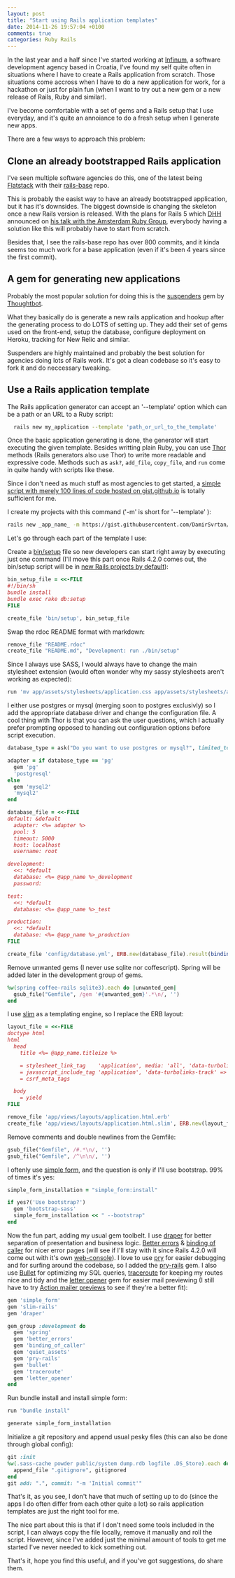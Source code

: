 ```yaml
---
layout: post
title: "Start using Rails application templates"
date: 2014-11-26 19:57:04 +0100
comments: true
categories: Ruby Rails
---
```


In the last year and a half since I've started working at [Infinum](https://infinum.co), a software development agency based in Croatia, I've found my self quite often in situations where I have to create a Rails application from scratch. Those situations come accross when I have to do a new application for work, for a hackathon or just for plain fun (when I want to try out a new gem or a new release of Rails, Ruby and similar).

I've become comfortable with a set of gems and a Rails setup that I use everyday, and it's quite an annoiance to do a fresh setup when I generate new apps.

There are a few ways to approach this problem:


<!--
  1. clone an already bootstrapped Rails application
  2. create a gem for generating new applications
  3. create a Rails application template file -->

## Clone an already bootstrapped Rails application

I've seen multiple software agencies do this, one of the latest being [Flatstack](http://www.flatstack.com/) with their [rails-base](https://github.com/fs/rails-base) repo.

This is probably the easist way to have an already bootstrapped application, but it has it's downsides. The biggest downside is changing the skeleton once a new Rails version is released. With the plans for Rails 5 which [DHH](https://twitter.com/dhh) announced on [his talk with the Amsterdam Ruby Group](https://www.youtube.com/watch?v=oQyL5rQrWu0), everybody having a solution like this will probably have to start from scratch.

Besides that, I see the rails-base repo has over 800 commits, and it kinda seems too much work for a base application (even if it's been 4 years since the first commit).

## A gem for generating new applications

Probably the most popular solution for doing this is the [suspenders](https://github.com/thoughtbot/suspenders) gem by [Thoughtbot](http://thoughtbot.com/).

What they basically do is generate a new rails application and hookup after the generating process to do LOTS of setting up. They add their set of gems used on the front-end, setup the database, configure deployment on Heroku, tracking for New Relic and similar.

Suspenders are highly maintained and probably the best solution for agencies doing lots of Rails work. It's got a clean codebase so it's easy to fork it and do neccessary tweaking.

## Use a Rails application template

The Rails application generator can accept an '--template' option which can be a path or an URL to a Ruby script:

```bash
  rails new my_application --template 'path_or_url_to_the_template'
```

Once the basic application generating is done, the generator will start executing the given template. Besides writting plain Ruby, you can use [Thor](https://github.com/erikhuda/thor/wiki/Getting-Started) methods (Rails generators also use Thor) to write more readable and expressive code. Methods such as `ask?`, `add_file`, `copy_file`, and `run` come in quite handy with scripts like these.

Since i don't need as much stuff as most agencies to get started, a [simple script with merely 100 lines of code hosted on gist.github.io](https://gist.github.com/DamirSvrtan/28a28e50d639b9445bbc) is totally sufficient for me.

I create my projects with this command ('-m' is short for '--template' ):

```bash
rails new _app_name_ -m https://gist.githubusercontent.com/DamirSvrtan/28a28e50d639b9445bbc/raw/app_template.rb
```

Let's go through each part of the template I use:

Create a [bin/setup](http://robots.thoughtbot.com/bin-setup) file so new developers can start right away by executing just one command (I'll move this part once Rails 4.2.0 comes out, the bin/setup script will be in [new Rails projects by default](https://github.com/rails/rails/blob/master/railties/lib/rails/generators/rails/app/templates/bin/setup)):

```ruby
bin_setup_file = <<-FILE
#!/bin/sh
bundle install
bundle exec rake db:setup
FILE

create_file 'bin/setup', bin_setup_file
```

Swap the rdoc README format with markdown:

```ruby
remove_file "README.rdoc"
create_file "README.md", "Development: run ./bin/setup"
```

Since I always use SASS, I would always have to change the main stylesheet extension (would often wonder why my sassy stylesheets aren't working as expected):

```ruby
run 'mv app/assets/stylesheets/application.css app/assets/stylesheets/application.scss'
```

I either use postgres or mysql (merging soon to postgres exclusivly) so I add the appropriate database driver and change the configuration file. A cool thing with Thor is that you can ask the user questions, which I actually prefer prompting opposed to handing out configuration options before script execution.

```ruby
database_type = ask("Do you want to use postgres or mysql?", limited_to: ["pg", "mysql"])

adapter = if database_type == 'pg'
  gem 'pg'
  'postgresql'
else
  gem 'mysql2'
  'mysql2'
end

database_file = <<-FILE
default: &default
  adapter: <%= adapter %>
  pool: 5
  timeout: 5000
  host: localhost
  username: root

development:
  <<: *default
  database: <%= @app_name %>_development
  password:

test:
  <<: *default
  database: <%= @app_name %>_test

production:
  <<: *default
  database: <%= @app_name %>_production
FILE

create_file 'config/database.yml', ERB.new(database_file).result(binding), force: true
```


Remove unwanted gems (I never use sqlite nor coffescript). Spring will be added later in the development group of gems.
```ruby
%w(spring coffee-rails sqlite3).each do |unwanted_gem|
  gsub_file("Gemfile", /gem '#{unwanted_gem}'.*\n/, '')
end
```
I use [slim](http://slim-lang.com/) as a templating engine, so I replace the ERB layout:
```ruby
layout_file = <<-FILE
doctype html
html
  head
    title <%= @app_name.titleize %>

    = stylesheet_link_tag    'application', media: 'all', 'data-turbolinks-track' => true
    = javascript_include_tag 'application', 'data-turbolinks-track' => true
    = csrf_meta_tags

  body
    = yield
FILE

remove_file 'app/views/layouts/application.html.erb'
create_file 'app/views/layouts/application.html.slim', ERB.new(layout_file).result(binding)
```


Remove comments and double newlines from the Gemfile:
```ruby
gsub_file("Gemfile", /#.*\n/, '')
gsub_file("Gemfile", /^\n\n/, '')
```

I oftenly use [simple form](https://github.com/plataformatec/simple_form/), and the question is only if I'll use bootstrap. 99% of times it's yes:
```ruby
simple_form_installation = "simple_form:install"

if yes?('Use bootstrap?')
  gem 'bootstrap-sass'
  simple_form_installation << " --bootstrap"
end
```

Now the fun part, adding my usual gem toolbelt. I use [draper](https://github.com/drapergem/draper) for better separation of presentation and business logic.
[Better errors](https://github.com/charliesome/better_errors) & [binding of caller](https://github.com/banister/binding_of_caller) for nicer error pages (will see if I'll stay with it since Rails 4.2.0 will come out with it's own [web-console](https://github.com/rails/web-console)).
I love to use [pry](http://pryrepl.org/) for easier debugging and for surfing around the codebase, so I added the [pry-rails](https://github.com/rweng/pry-rails) gem. I also use [Bullet](https://github.com/flyerhzm/bullet) for optimizing my SQL queries, [traceroute](https://github.com/amatsuda/traceroute) for keeping my routes nice and tidy and the [letter opener](https://github.com/ryanb/letter_opener) gem for easier mail previewing (I still have to try [Action mailer previews](http://richonrails.com/articles/action-mailer-previews-in-ruby-on-rails-4-1) to see if they're a better fit):

```ruby
gem 'simple_form'
gem 'slim-rails'
gem 'draper'

gem_group :development do
  gem 'spring'
  gem 'better_errors'
  gem 'binding_of_caller'
  gem 'quiet_assets'
  gem 'pry-rails'
  gem 'bullet'
  gem 'traceroute'
  gem 'letter_opener'
end
```

Run bundle install and install simple form:
```ruby
run "bundle install"

generate simple_form_installation
```

Initialize a git repository and append usual pesky files (this can also be done through global config):
```ruby
git :init
%w(.sass-cache powder public/system dump.rdb logfile .DS_Store).each do |gitignored|
  append_file ".gitignore", gitignored
end
git add: ".", commit: "-m 'Initial commit'"
```


That's it, as you see, I don't have that much of setting up to do (since the apps I do often differ from each other quite a lot) so rails application templates are just the right tool for me.

The nice part about this is that if I don't need some tools included in the script, I can always copy the file locally, remove it manually and roll the script. However, since I've added just the minimal amount of tools to get me started I've never needed to kick something out.

That's it, hope you find this useful, and if you've got suggestions, do share them.
